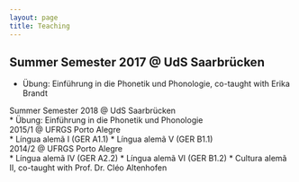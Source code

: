 ```yaml
---
layout: page
title: Teaching
---
```


 ## Summer Semester 2017 @ UdS Saarbrücken
 * Übung: Einführung in die Phonetik und Phonologie, co-taught with Erika Brandt

 <dt>Summer Semester 2018 @ UdS Saarbrücken</dt>
 * Übung: Einführung in die Phonetik und Phonologie
  
 <dt>2015/1 @ UFRGS Porto Alegre</dt>
 * Língua alemã I (GER A1.1)
 * Língua alemã V (GER B1.1)
 
 <dt>2014/2 @ UFRGS Porto Alegre</dt>
 * Língua alemã IV (GER A2.2)
 * Língua alemã VI (GER B1.2)
 * Cultura alemã II, co-taught with Prof. Dr. Cléo Altenhofen
